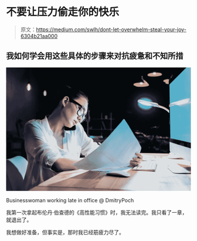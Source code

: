 # 不要让压力偷走你的快乐

> 原文：<https://medium.com/swlh/dont-let-overwhelm-steal-your-joy-6304b21aa000>

## 我如何学会用这些具体的步骤来对抗疲惫和不知所措

![](img/a7fb5a0ebdcf6aeed5ff30b7cbcee570.png)

Businesswoman working late in office @ DmitryPoch

我第一次拿起布伦丹·伯查德的《高性能习惯》时，我无法读完。我只看了一章，就退出了。

我想做好准备，但事实是，那时我已经筋疲力尽了。